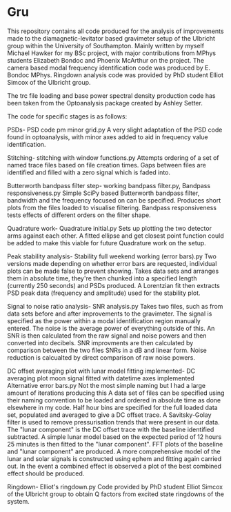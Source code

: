 # Gru
This repository contains all code produced for the analysis of improvements made to the diamagnetic-levitator based gravimeter setup of the Ulbricht group within the University of Southampton. Mainly written by myself Michael Hawker for my BSc project, with major contributions from MPhys students Elizabeth Bondoc and Phoenix McArthur on the project. The camera based modal frequency identification code was produced by E. Bondoc MPhys. Ringdown analysis code was provided by PhD student Elliot Simcox of the Ulbricht group.

The trc file loading and base power spectral density production code has been taken from the Optoanalysis package created by Ashley Setter.

The code for specific stages is as follows:

PSDs- PSD code pm minor grid.py
A very slight adaptation of the PSD code found in optoanalysis, with minor axes added to aid in frequency value identification.

Stitching- stitching with window functions.py
Attempts ordering of a set of named trace files based on file creation times. Gaps between files are identified and filled with a zero signal which is faded into.

Butterworth bandpass filter step- working bandpass filter.py, Bandpass responsiveness.py
Simple SciPy based Butterworth bandpass filter, bandwidth and the frequency focused on can be specified. Produces short plots from the files loaded to visualise filtering.
Bandpass responsiveness tests effects of different orders on the filter shape.

Quadrature work- Quadrature initial.py
Sets up plotting the two detector arms against each other. A fitted ellipse and get closest point function could be added to make this viable for future Quadrature work on the setup.

Peak stability analysis- Stability full weekend working (error bars).py
Two versions made depending on whether error bars are requested, individual plots can be made false to prevent showing. Takes data sets and arranges them in absolute time, they're then chunked into a specified length (currently 250 seconds) and PSDs produced. A Lorentzian fit then extracts PSD peak data (frequency and amplitude) used for the stability plot.

Signal to noise ratio analysis- SNR analysis.py
Takes two files, such as from data sets before and after improvements to the gravimeter. The signal is specified as the power within a modal identification region manually entered. The noise is the average power of everything outside of this. An SNR is then calculated from the raw signal and noise powers and then converted into decibels. SNR improvments are then calculated by comparison between the two files SNRs in a dB and linear form. Noise reduction is calcualted by direct comparison of raw noise powers.

DC offset averaging plot with lunar model fitting implemented- DC averaging plot moon signal fitted with datetime axes implemented Alternative error bars.py
Not the most simple naming but I had a large amount of iterations producing this
A data set of files can be specified using their naming convention to be loaded and ordered in absolute time as done elsewhere in my code. Half hour bins are specified for the full loaded data set, populated and averaged to give a DC offset trace. A Savitsky-Golay filter is used to remove pressurisation trends that were present in our data. The "lunar component" is the DC offset trace with the baseline identified subtracted.
A simple lunar model based on the expected period of 12 hours 25 minutes is then fitted to the "lunar component".
FFT plots of the baseline and "lunar component" are produced.
A more comprehensive model of the lunar and solar signals is constructed using ephem and fitting again carried out. In the event a combined effect is observed a plot of the best combined effect should be produced.

Ringdown- Elliot's ringdown.py
Code provided by PhD student Elliot Simcox of the Ulbricht group to obtain Q factors from excited state ringdowns of the system.

